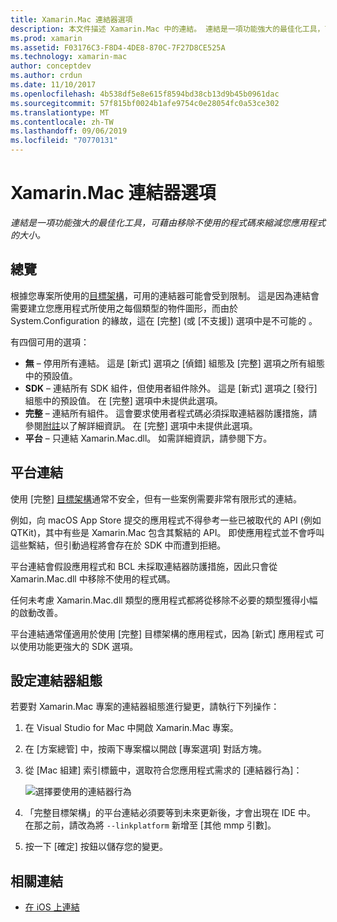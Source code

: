 ```yaml
---
title: Xamarin.Mac 連結器選項
description: 本文件描述 Xamarin.Mac 中的連結。 連結是一項功能強大的最佳化工具，可藉由移除不使用的程式碼來縮減您應用程式的大小。
ms.prod: xamarin
ms.assetid: F03176C3-F8D4-4DE8-870C-7F27D8CE525A
ms.technology: xamarin-mac
author: conceptdev
ms.author: crdun
ms.date: 11/10/2017
ms.openlocfilehash: 4b538df5e8e615f8594bd38cb13d9b45b0961dac
ms.sourcegitcommit: 57f815bf0024b1afe9754c0e28054fc0a53ce302
ms.translationtype: MT
ms.contentlocale: zh-TW
ms.lasthandoff: 09/06/2019
ms.locfileid: "70770131"
---
```

# <a name="xamarinmac-linker-options"></a>Xamarin.Mac 連結器選項

_連結是一項功能強大的最佳化工具，可藉由移除不使用的程式碼來縮減您應用程式的大小。_

## <a name="overview"></a>總覽

根據您專案所使用的[目標架構](~/mac/platform/target-framework.md)，可用的連結器可能會受到限制。 這是因為連結會需要建立您應用程式所使用之每個類型的物件圖形，而由於 System.Configuration 的緣故，這在 [完整] (或 [不支援]) 選項中是不可能的 。

有四個可用的選項：

- **無** – 停用所有連結。 這是 [新式] 選項之 [偵錯] 組態及 [完整] 選項之所有組態中的預設值。
- **SDK** – 連結所有 SDK 組件，但使用者組件除外。 這是 [新式] 選項之 [發行] 組態中的預設值。 在 [完整] 選項中未提供此選項。
- **完整** – 連結所有組件。 這會要求使用者程式碼必須採取連結器防護措施，請參閱[附註](~/ios/deploy-test/linker.md)以了解詳細資訊。 在 [完整] 選項中未提供此選項。
- **平台** – 只連結 Xamarin.Mac.dll。 如需詳細資訊，請參閱下方。

## <a name="platform-linking"></a>平台連結

使用 [完整] [目標架構](~/mac/platform/target-framework.md)通常不安全，但有一些案例需要非常有限形式的連結。

例如，向 macOS App Store 提交的應用程式不得參考一些已被取代的 API (例如 QTKit)，其中有些是 Xamarin.Mac 包含其繫結的 API。 即使應用程式並不會呼叫這些繫結，但引動過程將會存在於 SDK 中而遭到拒絕。

平台連結會假設應用程式和 BCL 未採取連結器防護措施，因此只會從 Xamarin.Mac.dll 中移除不使用的程式碼。 

任何未考慮 Xamarin.Mac.dll 類型的應用程式都將從移除不必要的類型獲得小幅的啟動改善。

平台連結通常僅適用於使用 [完整] 目標架構的應用程式，因為 [新式] 應用程式 可以使用功能更強大的 SDK 選項。

## <a name="setting-the-linker-configuration"></a>設定連結器組態

若要對 Xamarin.Mac 專案的連結器組態進行變更，請執行下列操作：

1. 在 Visual Studio for Mac 中開啟 Xamarin.Mac 專案。
2. 在 [方案總管] 中，按兩下專案檔以開啟 [專案選項] 對話方塊。
3. 從 [Mac 組建] 索引標籤中，選取符合您應用程式需求的 [連結器行為]：

    ![選擇要使用的連結器行為](linker-images/link-behavior.png "選擇要使用的連結器行為")

4. 「完整目標架構」的平台連結必須要等到未來更新後，才會出現在 IDE 中。 在那之前，請改為將 `--linkplatform` 新增至 [其他 mmp 引數]。
5. 按一下 [確定] 按鈕以儲存您的變更。

## <a name="related-links"></a>相關連結

- [在 iOS 上連結](~/ios/deploy-test/linker.md)
